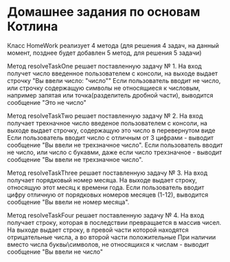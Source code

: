 # Домашнее задания по основам Котлина
Класс HomeWork реализует 4 метода (для решения 4 задач, на данный момент, позднее будет добавлен 5 метод, для решения 5 задачи)

Метод resolveTaskOne решает поставленную задачу № 1.
На вход получет число введенное пользователем с консоли, на выходе выдает строчку "Вы ввели число: "число""
Если пользователь вводит не число, или строчку содержащую символы не относящиеся к числовым, например запятая или точка(разделитель дробной части), выводится сообщение "Это не число"

Метод resolveTaskTwo решает поставленную задачу № 2.
На вход получает трехначное число введеное пользователем с консоли, на выходе выдает строчку, содержащую это число в перевернутом виде
Если пользователь вводит число с отличным от 3 цифрами - выводит сообщение "Вы ввели не трехзначное число".
Если пользователь вводит не число, или число с букавми, даже если число трехзначное - выводит сообщение "Вы ввели не трехзначное число".

Метод resolveTaskThree решает поставленную задачу № 3.
На вход получает порядковый номер месяца. На выходе выдает строку, относящую этот месяц к времени года.
Если пользователь вводит цифру отличную от порядковых номеров месяцев (1-12), выводится сообщение "Вы ввели не номер месяца".

Метод resolveTaskFour решает поставленную задачу № 4.
На вход получает строку, которая в последствии превращается в массив чисел. На выходе выдает строку, в превой части которой находятся отрицательные числа, а во второй части положительные
При наличии вместо числа буквы\символов, не относящихся к числам - выводит сообщение "Вы ввели не число"
